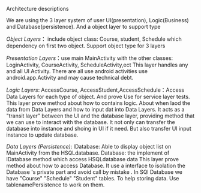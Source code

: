 Architecture descriptions


We are using the 3 layer system of  user UI(presentation), Logic(Business) and  Database(persistence).  And a  object  layer to support type 


*Object Layers*： include object class: Course, student, Schedule which dependency on first two object. Support object type for 3 layers

*Presentation Layers*：use main MainActivity  with the other classes:  LoginActivity,  CourseActivity,  ScheduleActivity,ect
This layer handles any and all UI Activity. There are all use android activities use android.app.Activity and may cause technical debt.


*Logic Layers*: AccessCourse, AccessStudent,AccessSchedule：Access Data Layers for each type of object. And  prove Use for service layer tests.
This layer prove method about how to contains logic. About when laod the data from Data Layers and how to input dat into Data Layers.
It acts as a "transit layer" between the UI and the database layer, providing method that we can use to interact with the database.
It not only can transfer the database into instance and shoing in UI if it need. But also transfer UI input instance to update database.


*Data Layers (Persistence)*:	IDatabase: Able to display object list on MainActivity from the HSQLdatabase.
Database: the implement of IDatabase method which access HSQLdatabase data
This layer prove method about how to access Database.  It use a interface to  isolation the Database 's  private  part and avoid call by mistake .
In SQl Database we have "Course" "Schedule" "Student"  tables. To help storing data. Use tablenamePersistence to work on them.
